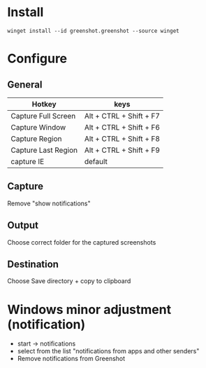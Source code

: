 # Install

```
winget install --id greenshot.greenshot --source winget
```

# Configure

## General

| Hotkey | keys |
| --- | --- |
| Capture Full Screen | Alt + CTRL + Shift + F7 |
| Capture Window | Alt + CTRL + Shift + F6 |
| Capture Region | Alt + CTRL + Shift + F8 |
| Capture Last Region | Alt + CTRL + Shift + F9 |
| capture IE | default |

## Capture

Remove "show notifications"

## Output

Choose correct folder for the captured screenshots

## Destination

Choose Save directory + copy to clipboard

# Windows minor adjustment (notification)

- start -> notifications
- select from the list "notifications from apps and other senders"
- Remove notifications from Greenshot
